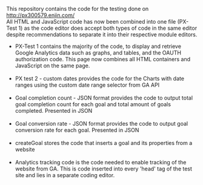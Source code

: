 This repository contains the code for the testing done on http://px300579.enjin.com/<br>
All HTML and JavaScript code has now been combined into one file (PX-Test 1) as the code editor does accept both types of code in the same editor despite recommendations to separate it into their respective module editors.


<ul>
<li>PX-Test 1 contains the majority of the code, to display and retrieve Google Analytics data such as graphs, and tables, and the OAUTH authorization code. This page now combines all HTML containers and JavaScript on the same page.</li>
<br>
<li>PX test 2 - custom dates provides the code for the Charts with date ranges using the custom date range selector from GA API </li>
<br>
<li>Goal completion count - JSON format provides the code to output total goal completion count for each goal and total amount of goals completed. Presented in JSON </li>
<br>
<li>Goal  conversion rate - JSON format provides the code to output goal conversion rate for each goal. Presented in JSON </li>
<br>
<li>createGoal stores the code that inserts a goal and its properties from a website </li>
<br>
<li>Analytics tracking code is the code needed to enable tracking of the website from GA. This is code inserted into every 'head' tag of the test site and lies in a separate coding editor. </li>
</ul>
